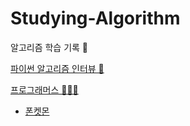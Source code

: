 # Studying-Algorithm

알고리즘 학습 기록 📖  

[파이썬 알고리즘 인터뷰 📘]( ./contents/파이썬%20알고리즘%20인터뷰/readme.md)


[프로그래머스 👨🏻‍💻](./programmers)

- [폰켓몬](./programmers/phoneketmon.md)
